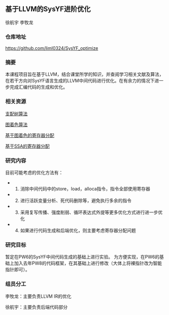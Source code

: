## 基于LLVM的SysYF进阶优化

徐航宇 李牧龙

### 仓库地址

https://github.com/liml0324/SysYF_optimize

### 摘要

本课程项目旨在基于LLVM，结合课堂所学的知识，并查阅学习相关文献及算法，在若干方向对SysYF语言生成的LLVM中间代码进行优化。在有余力的情况下进一步完成汇编代码的生成和优化。

### 相关资源

[支配树算法](https://www.cs.tufts.edu/comp/150FP/archive/keith-cooper/dom14.pdf)

[图着色算法](https://www.sciencedirect.com/science/article/abs/pii/B9781483231877500155)

[基于图着色的寄存器分配](https://www.sciencedirect.com/science/article/abs/pii/0096055181900485)

[基于SSA的寄存器分配](https://pp.ipd.kit.edu/uploads/publikationen/stemmergrabow21masterarbeit.pdf)

### 研究内容

目前可能考虑的优化方法有：

- 1. 消除中间代码中的store，load，alloca指令，指令全部使用寄存器
- 2. 进行活跃变量分析、死代码删除等，避免执行多余的指令
- 3. 采用复写传播、强度削弱、循环表达式外提等更多优化方式进行进一步优化
- 4. 如果进行代码生成和后端优化，则主要考虑寄存器分配问题

### 研究目标

暂定在PW6的SysYF中间代码生成的基础上进行实验。
为方便实现，在PW6的基础上加入去年PW8的代码框架，在其基础上进行修改（大体上将裸指针改为智能指针即可）。

### 组员分工

李牧龙：主要负责LLVM IR的优化

徐航宇：主要负责后端代码部分
